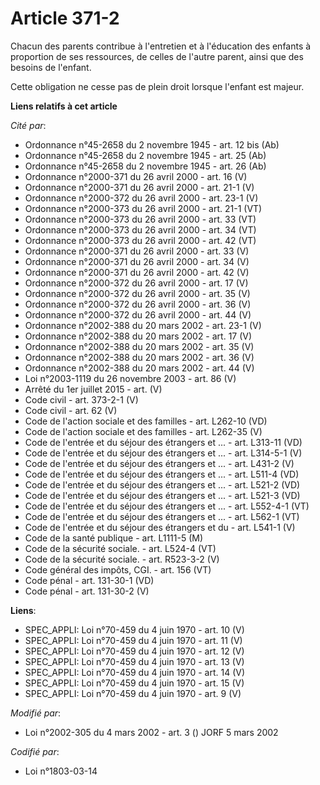 # Article 371-2

Chacun des parents contribue à l'entretien et à l'éducation des enfants à proportion de ses ressources, de celles de l'autre
parent, ainsi que des besoins de l'enfant.

Cette obligation ne cesse pas de plein droit lorsque l'enfant est majeur.

**Liens relatifs à cet article**

_Cité par_:

  - Ordonnance n°45-2658 du 2 novembre 1945 - art. 12 bis (Ab)
  - Ordonnance n°45-2658 du 2 novembre 1945 - art. 25 (Ab)
  - Ordonnance n°45-2658 du 2 novembre 1945 - art. 26 (Ab)
  - Ordonnance n°2000-371 du 26 avril 2000 - art. 16 (V)
  - Ordonnance n°2000-371 du 26 avril 2000 - art. 21-1 (V)
  - Ordonnance n°2000-372 du 26 avril 2000 - art. 23-1 (V)
  - Ordonnance n°2000-373 du 26 avril 2000 - art. 21-1 (VT)
  - Ordonnance n°2000-373 du 26 avril 2000 - art. 33 (VT)
  - Ordonnance n°2000-373 du 26 avril 2000 - art. 34 (VT)
  - Ordonnance n°2000-373 du 26 avril 2000 - art. 42 (VT)
  - Ordonnance n°2000-371 du 26 avril 2000 - art. 33 (V)
  - Ordonnance n°2000-371 du 26 avril 2000 - art. 34 (V)
  - Ordonnance n°2000-371 du 26 avril 2000 - art. 42 (V)
  - Ordonnance n°2000-372 du 26 avril 2000 - art. 17 (V)
  - Ordonnance n°2000-372 du 26 avril 2000 - art. 35 (V)
  - Ordonnance n°2000-372 du 26 avril 2000 - art. 36 (V)
  - Ordonnance n°2000-372 du 26 avril 2000 - art. 44 (V)
  - Ordonnance n°2002-388 du 20 mars 2002 - art. 23-1 (V)
  - Ordonnance n°2002-388 du 20 mars 2002 - art. 17 (V)
  - Ordonnance n°2002-388 du 20 mars 2002 - art. 35 (V)
  - Ordonnance n°2002-388 du 20 mars 2002 - art. 36 (V)
  - Ordonnance n°2002-388 du 20 mars 2002 - art. 44 (V)
  - Loi n°2003-1119 du 26 novembre 2003 - art. 86 (V)
  - Arrêté du 1er juillet 2015 - art. (V)
  - Code civil - art. 373-2-1 (V)
  - Code civil - art. 62 (V)
  - Code de l'action sociale et des familles - art. L262-10 (VD)
  - Code de l'action sociale et des familles - art. L262-35 (V)
  - Code de l'entrée et du séjour des étrangers et ... - art. L313-11 (VD)
  - Code de l'entrée et du séjour des étrangers et ... - art. L314-5-1 (V)
  - Code de l'entrée et du séjour des étrangers et ... - art. L431-2 (V)
  - Code de l'entrée et du séjour des étrangers et ... - art. L511-4 (VD)
  - Code de l'entrée et du séjour des étrangers et ... - art. L521-2 (VD)
  - Code de l'entrée et du séjour des étrangers et ... - art. L521-3 (VD)
  - Code de l'entrée et du séjour des étrangers et ... - art. L552-4-1 (VT)
  - Code de l'entrée et du séjour des étrangers et ... - art. L562-1 (VT)
  - Code de l'entrée et du séjour des étrangers et du  - art. L541-1 (V)
  - Code de la santé publique - art. L1111-5 (M)
  - Code de la sécurité sociale. - art. L524-4 (VT)
  - Code de la sécurité sociale. - art. R523-3-2 (V)
  - Code général des impôts, CGI. - art. 156 (VT)
  - Code pénal - art. 131-30-1 (VD)
  - Code pénal - art. 131-30-2 (V)

**Liens**:

  - SPEC_APPLI: Loi n°70-459 du 4 juin 1970 - art. 10 (V)
  - SPEC_APPLI: Loi n°70-459 du 4 juin 1970 - art. 11 (V)
  - SPEC_APPLI: Loi n°70-459 du 4 juin 1970 - art. 12 (V)
  - SPEC_APPLI: Loi n°70-459 du 4 juin 1970 - art. 13 (V)
  - SPEC_APPLI: Loi n°70-459 du 4 juin 1970 - art. 14 (V)
  - SPEC_APPLI: Loi n°70-459 du 4 juin 1970 - art. 15 (V)
  - SPEC_APPLI: Loi n°70-459 du 4 juin 1970 - art. 9 (V)

_Modifié par_:

  - Loi n°2002-305 du 4 mars 2002 - art. 3 () JORF 5 mars 2002

_Codifié par_:

  - Loi n°1803-03-14
